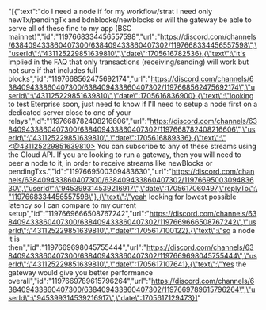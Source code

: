 "[{\"text\":\"do I need a node if for my workflow/strat I need only newTx/pendingTx and bdnblocks/newblocks or will the gateway be able to serve all of these fine to my app (BSC mainnet)\",\"id\":\"1197668334456557598\",\"url\":\"https://discord.com/channels/638409433860407300/638409433860407302/1197668334456557598\",\"userId\":\"431125229851639810\",\"date\":1705616782536},{\"text\":\"it's implied in the FAQ that only transactions (receiving/sending) will work but not sure if that includes full blocks\",\"id\":\"1197668562475692174\",\"url\":\"https://discord.com/channels/638409433860407300/638409433860407302/1197668562475692174\",\"userId\":\"431125229851639810\",\"date\":1705616836900},{\"text\":\"looking to test Eterprise soon, just need to know if I'll need to setup a node first on a dedicated server close to one of your relays\",\"id\":\"1197668782408216606\",\"url\":\"https://discord.com/channels/638409433860407300/638409433860407302/1197668782408216606\",\"userId\":\"431125229851639810\",\"date\":1705616889336},{\"text\":\"<@431125229851639810> You can subscribe to any of these streams using the Cloud API. If you are looking to run a gateway, then you will need to peer a node to it, in order to receive streams like newBlocks or pendingTxs.\",\"id\":\"1197669500309483630\",\"url\":\"https://discord.com/channels/638409433860407300/638409433860407302/1197669500309483630\",\"userId\":\"945399314539216917\",\"date\":1705617060497,\"replyTo\":\"1197668334456557598\"},{\"text\":\"yeah looking for lowest possible latency so I can compare to my current setup\",\"id\":\"1197669666508767242\",\"url\":\"https://discord.com/channels/638409433860407300/638409433860407302/1197669666508767242\",\"userId\":\"431125229851639810\",\"date\":1705617100122},{\"text\":\"so a node it is then\",\"id\":\"1197669698045755444\",\"url\":\"https://discord.com/channels/638409433860407300/638409433860407302/1197669698045755444\",\"userId\":\"431125229851639810\",\"date\":1705617107641},{\"text\":\"Yes the gateway would give you better performance overall\",\"id\":\"1197669789615796264\",\"url\":\"https://discord.com/channels/638409433860407300/638409433860407302/1197669789615796264\",\"userId\":\"945399314539216917\",\"date\":1705617129473}]"